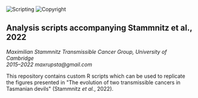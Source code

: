 ![Scripting](https://img.shields.io/badge/Language-R-yellow.svg) ![Copyright](https://img.shields.io/badge/Copyright-(c)_2022_Max\_Stammnitz\_@TCG\_Cambridge-green.svg)

## Analysis scripts accompanying Stammnitz et al., 2022

_Maximilian Stammnitz 
Transmissible Cancer Group, University of Cambridge  
2015–2022
maxrupsta@gmail.com_

This repository contains custom R scripts which can be used to replicate the figures presented in "The evolution of two transmissible cancers in Tasmanian devils" (Stammnitz _et al._, 2022).
